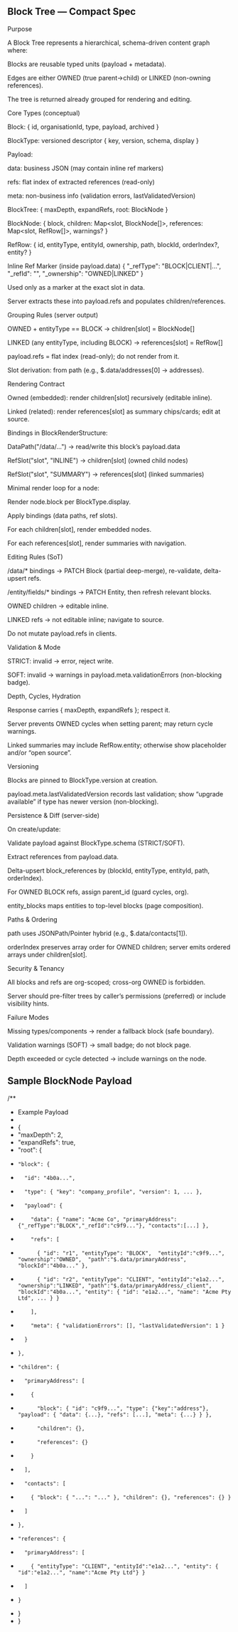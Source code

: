 
## Block Tree — Compact Spec
Purpose

A Block Tree represents a hierarchical, schema-driven content graph where:

Blocks are reusable typed units (payload + metadata).

Edges are either OWNED (true parent→child) or LINKED (non-owning references).

The tree is returned already grouped for rendering and editing.

Core Types (conceptual)

Block: { id, organisationId, type, payload, archived }

BlockType: versioned descriptor { key, version, schema, display }

Payload:

data: business JSON (may contain inline ref markers)

refs: flat index of extracted references (read-only)

meta: non-business info (validation errors, lastValidatedVersion)

BlockTree: { maxDepth, expandRefs, root: BlockNode }

BlockNode: { block, children: Map<slot, BlockNode[]>, references: Map<slot, RefRow[]>, warnings? }

RefRow: { id, entityType, entityId, ownership, path, blockId, orderIndex?, entity? }

Inline Ref Marker (inside payload.data)
{ "_refType": "BLOCK|CLIENT|...", "_refId": "<uuid>", "_ownership": "OWNED|LINKED" }


Used only as a marker at the exact slot in data.

Server extracts these into payload.refs and populates children/references.

Grouping Rules (server output)

OWNED + entityType == BLOCK → children[slot] = BlockNode[]

LINKED (any entityType, including BLOCK) → references[slot] = RefRow[]

payload.refs = flat index (read-only); do not render from it.

Slot derivation: from path (e.g., $.data/addresses[0] → addresses).

Rendering Contract

Owned (embedded): render children[slot] recursively (editable inline).

Linked (related): render references[slot] as summary chips/cards; edit at source.

Bindings in BlockRenderStructure:

DataPath("/data/...") → read/write this block’s payload.data

RefSlot("slot", "INLINE") → children[slot] (owned child nodes)

RefSlot("slot", "SUMMARY") → references[slot] (linked summaries)

Minimal render loop for a node:

Render node.block per BlockType.display.

Apply bindings (data paths, ref slots).

For each children[slot], render embedded nodes.

For each references[slot], render summaries with navigation.

Editing Rules (SoT)

/data/* bindings → PATCH Block (partial deep-merge), re-validate, delta-upsert refs.

/entity/fields/* bindings → PATCH Entity, then refresh relevant blocks.

OWNED children → editable inline.

LINKED refs → not editable inline; navigate to source.

Do not mutate payload.refs in clients.

Validation & Mode

STRICT: invalid → error, reject write.

SOFT: invalid → warnings in payload.meta.validationErrors (non-blocking badge).

Depth, Cycles, Hydration

Response carries { maxDepth, expandRefs }; respect it.

Server prevents OWNED cycles when setting parent; may return cycle warnings.

Linked summaries may include RefRow.entity; otherwise show placeholder and/or “open source”.

Versioning

Blocks are pinned to BlockType.version at creation.

payload.meta.lastValidatedVersion records last validation; show “upgrade available” if type has newer version (non-blocking).

Persistence & Diff (server-side)

On create/update:

Validate payload against BlockType.schema (STRICT/SOFT).

Extract references from payload.data.

Delta-upsert block_references by (blockId, entityType, entityId, path, orderIndex).

For OWNED BLOCK refs, assign parent_id (guard cycles, org).

entity_blocks maps entities to top-level blocks (page composition).

Paths & Ordering

path uses JSONPath/Pointer hybrid (e.g., $.data/contacts[1]).

orderIndex preserves array order for OWNED children; server emits ordered arrays under children[slot].

Security & Tenancy

All blocks and refs are org-scoped; cross-org OWNED is forbidden.

Server should pre-filter trees by caller’s permissions (preferred) or include visibility hints.

Failure Modes

Missing types/components → render a fallback block (safe boundary).

Validation warnings (SOFT) → small badge; do not block page.

Depth exceeded or cycle detected → include warnings on the node.

## Sample BlockNode Payload

/**
 * Example Payload
 *
 * {
 *   "maxDepth": 2,
 *   "expandRefs": true,
 *   "root": {
 *     "block": {
 *       "id": "4b0a...",
 *       "type": { "key": "company_profile", "version": 1, ... },
 *       "payload": {
 *         "data": { "name": "Acme Co", "primaryAddress": {"_refType":"BLOCK","_refId":"c9f9..."}, "contacts":[...] },
 *         "refs": [
 *           { "id": "r1", "entityType": "BLOCK",  "entityId":"c9f9...", "ownership":"OWNED",  "path":"$.data/primaryAddress", "blockId":"4b0a..." },
 *           { "id": "r2", "entityType": "CLIENT", "entityId":"e1a2...", "ownership":"LINKED", "path":"$.data/primaryAddress/_client", "blockId":"4b0a...", "entity": { "id": "e1a2...", "name": "Acme Pty Ltd", ... } }
 *         ],
 *         "meta": { "validationErrors": [], "lastValidatedVersion": 1 }
 *       }
 *     },
 *     "children": {
 *       "primaryAddress": [
 *         {
 *           "block": { "id": "c9f9...", "type": {"key":"address"}, "payload": { "data": {...}, "refs": [...], "meta": {...} } },
 *           "children": {},
 *           "references": {}
 *         }
 *       ],
 *       "contacts": [
 *         { "block": { "...": "..." }, "children": {}, "references": {} }
 *       ]
 *     },
 *     "references": {
 *       "primaryAddress": [
 *         { "entityType": "CLIENT", "entityId":"e1a2...", "entity": { "id":"e1a2...", "name":"Acme Pty Ltd"} }
 *       ]
 *     }
 *   }
 * }

 